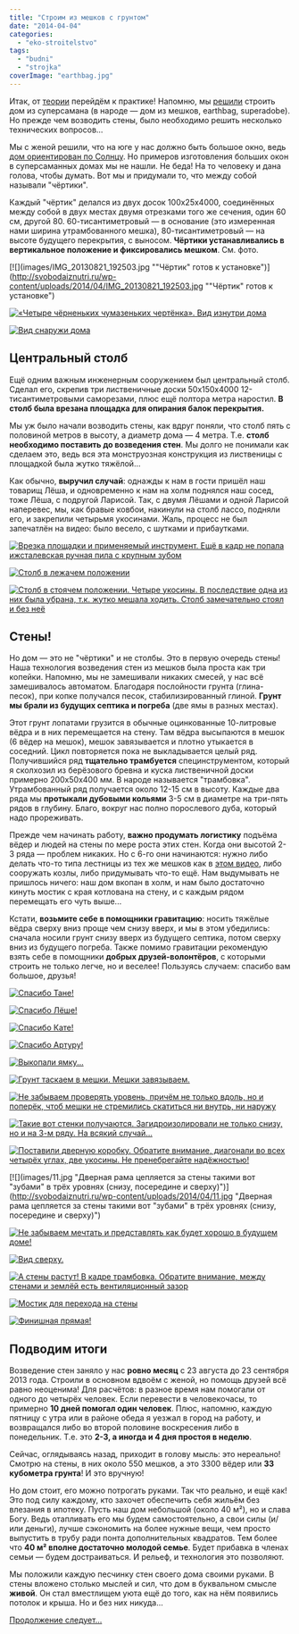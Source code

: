 ```yaml
---
title: "Строим из мешков с грунтом"
date: "2014-04-04"
categories: 
  - "eko-stroitelstvo"
tags: 
  - "budni"
  - "strojka"
coverImage: "earthbag.jpg"
---
```


Итак, от [теории](http://svobodaiznutri.ru/?p=13) перейдём к практике! Напомню, мы [решили](http://svobodaiznutri.ru/?p=13) строить дом из суперсамана (в народе — дом из мешков, earthbag, superadobe). Но прежде чем возводить стены, было необходимо решить несколько технических вопросов...

Мы с женой решили, что на юге у нас должно быть большое окно, ведь [дом ориентирован по Солнцу](http://svobodaiznutri.ru/?p=31). Но примеров изготовления больших окон в суперсаманных домах мы не нашли. Не беда! На то человеку и дана голова, чтобы думать. Вот мы и придумали то, что между собой называли "чёртики".

Каждый "чёртик" делался из двух досок 100х25х4000, соединённых между собой в двух местах двумя отрезками того же сечения, один 60 см, другой 80. 60-тисантиметровый — в основание (это измеренная нами ширина утрамбованного мешка), 80-тисантиметровый — на высоте будущего перекрытия, с выносом. **Чёртики устанавливались в вертикальное положение и фиксировались мешком**. См. фото.

[![](images/IMG_20130821_192503.jpg ""Чёртик" готов к установке")](http://svobodaiznutri.ru/wp-content/uploads/2014/04/IMG_20130821_192503.jpg ""Чёртик" готов к установке")

[![](images/IMG_20130821_140303.jpg "«Четыре чёрненьких чумазеньких чертёнка». Вид изнутри дома")](http://svobodaiznutri.ru/wp-content/uploads/2014/04/IMG_20130821_140303.jpg "«Четыре чёрненьких чумазеньких чертёнка». Вид изнутри дома")

[![](images/IMG_20130821_192357.jpg "Вид снаружи дома")](http://svobodaiznutri.ru/wp-content/uploads/2014/04/IMG_20130821_192357.jpg "Вид снаружи дома")

## Центральный столб

Ещё одним важным инженерным сооружением был центральный столб. Сделал его, скрепив три лиственичные доски 50х150х4000 12-тисантиметровыми саморезами, плюс ещё полтора метра наростил. **В столб была врезана площадка для опирания балок перекрытия.**

Мы уж было начали возводить стены, как вдруг поняли, что столб пять с половиной метров в высоту, а диаметр дома — 4 метра. Т.е. **столб необходимо поставить до возведения стен**. Мы долго не понимали как сделаем это, ведь вся эта монструозная конструкция из лиственицы с площадкой была жутко тяжёлой...

Как обычно, **выручил случай**: однажды к нам в гости пришёл наш товарищ Лёша, и одновременно к нам на холм поднялся наш сосед, тоже Лёша, с подругой Ларисой. Так, с двумя Лёшами и одной Ларисой наперевес, мы, как бравые ковбои, накинули на столб лассо, подняли его, и закрепили четырьмя укосинами. Жаль, процесс не был запечатлён на видео: было весело, с шутками и прибаутками.

[![](images/IMG_20130821_140421.jpg "Врезка площадки и применяемый инструмент. Ещё в кадр не попала ижсталевская ручная пила с крупным зубом")](http://svobodaiznutri.ru/wp-content/uploads/2014/04/IMG_20130821_140421.jpg "Врезка площадки и применяемый инструмент. Ещё в кадр не попала ижсталевская ручная пила с крупным зубом")

[![](images/IMG_20130821_140226.jpg "Столб в лежачем положении")](http://svobodaiznutri.ru/wp-content/uploads/2014/04/IMG_20130821_140226.jpg "Столб в лежачем положении")

[![](images/IMG_20130825_193051.jpg "Столб в стоячем положении. Четыре укосины. В последствие одна из них была убрана, т.к. жутко мешала ходить. Столб замечательно стоял и без неё")](http://svobodaiznutri.ru/wp-content/uploads/2014/04/IMG_20130825_193051.jpg "Столб в стоячем положении. Четыре укосины. В последствие одна из них была убрана, т.к. жутко мешала ходить. Столб замечательно стоял и без неё")

## Стены!

Но дом — это не "чёртики" и не столбы. Это в первую очередь стены! Наша технология возведения стен из мешков была проста как три копейки. Напомню, мы не замешивали никаких смесей, у нас всё замешивалось автоматом. Благодаря послойности грунта (глина-песок), при копке получался песок, стабилизированный глиной. **Грунт мы брали из будущих септика и погреба** (две ямы в разных местах).

Этот грунт лопатами грузится в обычные оцинкованные 10-литровые вёдра и в них перемещается на стену. Там вёдра высыпаются в мешок (6 вёдер на мешок), мешок завязывается и плотно утыкается в соседний. Цикл повторяется пока не выкладывается целый ряд. Получившийся ряд **тщательно трамбуется** специнструментом, который я сколхозил из берёзового бревна и куска лиственичной доски примерно 200х50х400 мм. В народе называется "трамбовка". Утрамбованный ряд получается около 12-15 см в высоту. Каждые два ряда мы **протыкали дубовыми кольями** 3-5 см в диаметре на три-пять рядов в глубину. Благо, вокруг нас полно порослевого дуба, который надо прореживать.

Прежде чем начинать работу, **важно продумать логистику** подъёма вёдер и людей на стены по мере роста этих стен. Когда они высотой 2-3 ряда — проблем никаких. Но с 6-го они начинаются: нужно либо делать что-то типа лестницы из тех же мешков как в [этом видео](http://www.youtube.com/watch?v=DPz61MWn8xw), либо сооружать козлы, либо придумывать что-то ещё. Нам выдумывать не пришлось ничего: наш дом вкопан в холм, и нам было достаточно кинуть мостик с края котлована на стену, и с каждым рядом перемещать его чуть выше...

Кстати, **возьмите себе в помощники гравитацию**: носить тяжёлые вёдра сверху вниз проще чем снизу вверх, и мы в этом убедились: сначала носили грунт снизу вверх из будущего септика, потом сверху вниз из будущего погреба. Также помимо гравитации рекомендую взять себе в помощники **добрых друзей-волонтёров**, с которыми строить не только легче, но и веселее! Пользуясь случаем: спасибо вам большое, друзья!

[![](images/011.jpg "Спасибо Тане!")](http://svobodaiznutri.ru/wp-content/uploads/2014/04/011.jpg "Спасибо Тане!")

[![](images/021.jpg "Спасибо Лёше!")](http://svobodaiznutri.ru/wp-content/uploads/2014/04/021.jpg "Спасибо Лёше!")

[![](images/031.jpg "Спасибо Кате!")](http://svobodaiznutri.ru/wp-content/uploads/2014/04/031.jpg "Спасибо Кате!")

[![](images/04.jpg "Спасибо Артуру!")](http://svobodaiznutri.ru/wp-content/uploads/2014/04/04.jpg "Спасибо Артуру!")

[![](images/051.jpg "Выкопали ямку...")](http://svobodaiznutri.ru/wp-content/uploads/2014/04/051.jpg "Выкопали ямку...")

[![](images/061.jpg "Грунт таскаем в мешки. Мешки завязываем.")](http://svobodaiznutri.ru/wp-content/uploads/2014/04/061.jpg "Грунт таскаем в мешки. Мешки завязываем.")

[![](images/07.jpg "Не забываем проверять уровень, причём не только вдоль, но и поперёк, чтоб мешки не стремились скатиться ни внутрь, ни наружу")](http://svobodaiznutri.ru/wp-content/uploads/2014/04/07.jpg "Не забываем проверять уровень, причём не только вдоль, но и поперёк, чтоб мешки не стремились скатиться ни внутрь, ни наружу")

[![](images/08.jpg "Такие вот стенки получаются. Загидроизолировали не только снизу, но и на 3-м ряду. На всякий случай...")](http://svobodaiznutri.ru/wp-content/uploads/2014/04/08.jpg "Такие вот стенки получаются. Загидроизолировали не только снизу, но и на 3-м ряду. На всякий случай...")

[![](images/10.jpg "Поставили дверную коробку. Обратите внимание, диагонали во всех четырёх углах, две укосины. Не пренебрегайте надёжностью!")](http://svobodaiznutri.ru/wp-content/uploads/2014/04/10.jpg "Поставили дверную коробку. Обратите внимание, диагонали во всех четырёх углах, две укосины. Не пренебрегайте надёжностью!")

[![](images/11.jpg "Дверная рама цепляется за стены такими вот "зубами" в трёх уровнях (снизу, посередине и сверху)")](http://svobodaiznutri.ru/wp-content/uploads/2014/04/11.jpg "Дверная рама цепляется за стены такими вот "зубами" в трёх уровнях (снизу, посередине и сверху)")

[![](images/12.jpg "Не забываем мечтать и представлять как будет хорошо в будущем доме!")](http://svobodaiznutri.ru/wp-content/uploads/2014/04/12.jpg "Не забываем мечтать и представлять как будет хорошо в будущем доме!")

[![](images/13.jpg "Вид сверху.")](http://svobodaiznutri.ru/wp-content/uploads/2014/04/13.jpg "Вид сверху.")

[![](images/14.jpg "А стены растут! В кадре трамбовка. Обратите внимание, между стенами и землёй есть вентиляционный зазор")](http://svobodaiznutri.ru/wp-content/uploads/2014/04/14.jpg "А стены растут! В кадре трамбовка. Обратите внимание, между стенами и землёй есть вентиляционный зазор")

[![](images/15.jpg "Мостик для перехода на стены")](http://svobodaiznutri.ru/wp-content/uploads/2014/04/15.jpg "Мостик для перехода на стены")

[![](images/16.jpg "Финишная прямая!")](http://svobodaiznutri.ru/wp-content/uploads/2014/04/16.jpg "Финишная прямая!")

## Подводим итоги

Возведение стен заняло у нас **ровно месяц** с 23 августа до 23 сентября 2013 года. Строили в основном вдвоём с женой, но помощь друзей всё равно неоценима! Для расчётов: в разное время нам помогали от одного до четырёх человек. Если перевести в человекочасы, то примерно **10 дней помогал один человек**. Плюс, напомню, каждую пятницу с утра или в районе обеда я уезжал в город на работу, и возвращался либо во второй половине воскресения либо в понедельник. Т.е. это **2-3, а иногда и 4 дня простоя в неделю**.

Сейчас, оглядываясь назад, приходит в голову мысль: это нереально! Смотрю на стены, в них около 550 мешков, а это 3300 вёдер или **33 кубометра грунта**! И это вручную!

Но дом стоит, его можно потрогать руками. Так что реально, и ещё как! Это под силу каждому, кто захочет обеспечить себя жильём без влезания в ипотеку. Пусть наш дом небольшой (около 40 м²), но и слава Богу. Ведь отапливать его мы будем самостоятельно, а свои силы (и/или деньги), лучше сэкономить на более нужные вещи, чем просто выпустить в трубу ради понта дополнительных квадратов. Тем более что **40 м² вполне достаточно молодой семье**. Будет прибавка в членах семьи — будем достраиваться. И рельеф, и технология это позволяют.

Мы положили каждую песчинку стен своего дома своими руками. В стены вложено столько мыслей и сил, что дом в буквальном смысле **живой**. Он стал вместлищем уюта ещё до того, как на нём появились потолок и крыша. Но и без них никуда...

[Продолжение следует...](http://svobodaiznutri.ru/?p=11)
